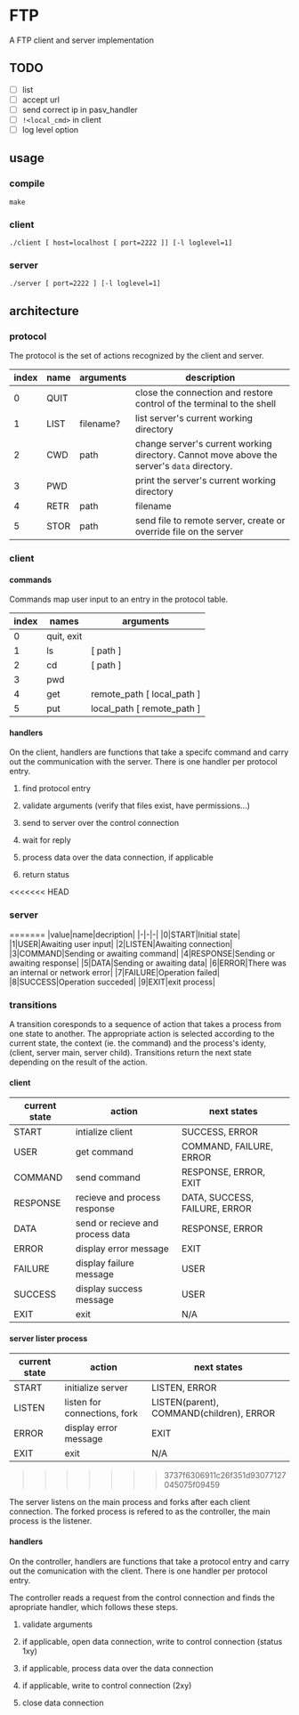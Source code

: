 # FTP
A FTP client and server implementation

## TODO

- [ ] list
- [ ] accept url
- [ ] send correct ip in pasv_handler
- [ ] `!<local_cmd>` in client
- [ ] log level option

## usage

### compile

```
make
```

### client

```
./client [ host=localhost [ port=2222 ]] [-l loglevel=1]
```

### server

```
./server [ port=2222 ] [-l loglevel=1]
```

## architecture

### protocol

The protocol is the set of actions recognized by the client and server.

|index|name|arguments|description|
|-|-|-|-|
|0|QUIT||close the connection and restore control of the terminal to the shell|
|1|LIST|filename?|list server's current working directory|
|2|CWD|path|change server's current working directory. Cannot move above the server's `data` directory.|
|3|PWD||print the server's current working directory|
|4|RETR|path|filename|request file from remote server, create or overrive local file|
|5|STOR|path|send file to remote server, create or override file on the server|

### client

#### commands

Commands map user input to an entry in the protocol table.

|index|names|arguments|
|-|-|-|
|0|quit, exit||
|1|ls|[ path ]|
|2|cd|[ path ]|
|3|pwd||
|4|get|remote_path [ local_path ]|
|5|put|local_path [ remote_path ]|

#### handlers

On the client, handlers are functions that take a specifc command and carry out the communication with the server.
There is one handler per protocol entry.

1. find protocol entry

2. validate arguments (verify that files exist, have permissions...)

3. send to server over the control connection

4. wait for reply

5. process data over the data connection, if applicable

6. return status

<<<<<<< HEAD
### server
=======
|value|name|decription|
|-|-|-|
|0|START|Initial state|
|1|USER|Awaiting user input|
|2|LISTEN|Awaiting connection|
|3|COMMAND|Sending or awaiting command|
|4|RESPONSE|Sending or awaiting response|
|5|DATA|Sending or awaiting data|
|6|ERROR|There was an internal or network error|
|7|FAILURE|Operation failed|
|8|SUCCESS|Operation succeded|
|9|EXIT|exit process|

### transitions

A transition coresponds to a sequence of action that takes a process from one state to another.
The appropriate action is selected according to the current state, the context (ie. the command) and the process's identy, (client, server main, server child).
Transitions return the next state depending on the result of the action.

#### client

|current state|action|next states|
|-|-|-|
|START|intialize client|SUCCESS, ERROR|
|USER|get command|COMMAND, FAILURE, ERROR|
|COMMAND|send command|RESPONSE, ERROR, EXIT|
|RESPONSE|recieve and process response|DATA, SUCCESS, FAILURE, ERROR|
|DATA|send or recieve and process data|RESPONSE, ERROR|
|ERROR|display error message|EXIT|
|FAILURE|display failure message|USER|
|SUCCESS|display success message|USER|
|EXIT|exit|N/A|

#### server lister process

|current state|action|next states|
|-|-|-|
|START|initialize server|LISTEN, ERROR|
|LISTEN|listen for connections, fork|LISTEN(parent), COMMAND(children), ERROR|
|ERROR|display error message|EXIT|
|EXIT|exit|N/A|
>>>>>>> 3737f6306911c26f351d93077127045075f09459

The server listens on the main process and forks after each client connection.
The forked process is refered to as the controller, the main process is the listener.

#### handlers

On the controller, handlers are functions that take a protocol entry and carry out the comunication with the client.
There is one handler per protocol entry.

The controller reads a request from the control connection and finds the apropriate handler, which follows these steps.

1. validate arguments

2. if applicable, open data connection, write to control connection (status 1xy)

3. if applicable, process data over the data connection

4. if applicable, write to control connection (2xy)

5. close data connection

